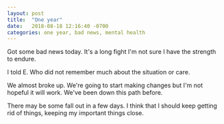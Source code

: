 ```yaml
---
layout: post
title:  "One year"
date:   2018-08-18 12:16:40 -0700
categories: one year, bad news, mental health
---
```


Got some bad news today. It's a long fight I'm not sure I have the strength to endure.

I told E. Who did not remember much about the situation or care. 

We almost broke up. We're going to start making changes but I'm not hopeful it will work. We've been down this path before. 

There may be some fall out in a few days. I think that I should keep getting rid of things, keeping my important things close.